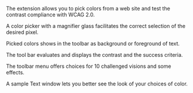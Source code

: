 The extension allows you to pick colors from a web site and test the contrast compliance with WCAG 2.0.

A color picker with a magnifier glass facilitates the correct selection of the desired pixel.

Picked colors shows in the toolbar as background or foreground of text. 

The tool bar evaluates and displays the contrast and the success criteria.

The toolbar menu offers choices for 10 challenged visions and some effects.

​A sample Text window lets you better see the look of your choices of color.